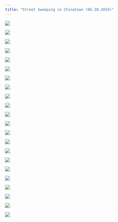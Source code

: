 ```yaml
---
title: "Street Sweeping in Chinatown (06.30.2019)"
---
```


![](https://res.cloudinary.com/dhngj18do/image/upload/f_auto,q_auto/v1/images/4bd95611243ae35e35c68d85655116bd)

![](https://res.cloudinary.com/dhngj18do/image/upload/f_auto,q_auto/v1/images/0c29ea08dbe4376e01dbc3f54694ba83)

![](https://res.cloudinary.com/dhngj18do/image/upload/f_auto,q_auto/v1/images/8a1711865f2f3e48c4dd3762d4bfd540)

![](https://res.cloudinary.com/dhngj18do/image/upload/f_auto,q_auto/v1/images/79060c7d729c1240c15aba8787908b12)

![](https://res.cloudinary.com/dhngj18do/image/upload/f_auto,q_auto/v1/images/cb7b597a4cce3e436eb1e57356d994bd)

![](https://res.cloudinary.com/dhngj18do/image/upload/f_auto,q_auto/v1/images/2918a2d42ca6df8ccdc7115621d6b8c2)

![](https://res.cloudinary.com/dhngj18do/image/upload/f_auto,q_auto/v1/images/2b119cdf5771fb1d9fcf13f08c565817)

![](https://res.cloudinary.com/dhngj18do/image/upload/f_auto,q_auto/v1/images/c81bc9fd115677144ce653d3a492021a)

![](https://res.cloudinary.com/dhngj18do/image/upload/f_auto,q_auto/v1/images/bc2011f9c44f0eabb099e1373a4c956c)

![](https://res.cloudinary.com/dhngj18do/image/upload/f_auto,q_auto/v1/images/0c0c71c453ab2e48ac99f355d62e0ad3)

![](https://res.cloudinary.com/dhngj18do/image/upload/f_auto,q_auto/v1/images/09e5b045dcdb1a73052d4d92a93c0a38)

![](https://res.cloudinary.com/dhngj18do/image/upload/f_auto,q_auto/v1/images/4ec0cc4845763a07d024ebe3cac4639a)

![](https://res.cloudinary.com/dhngj18do/image/upload/f_auto,q_auto/v1/images/7ad8e0c68dfd3788deb77e8b1265346a)

![](https://res.cloudinary.com/dhngj18do/image/upload/f_auto,q_auto/v1/images/45849d54776cfd5e511659625393a7c9)

![](https://res.cloudinary.com/dhngj18do/image/upload/f_auto,q_auto/v1/images/634855cb9f0804e36eaa7669f8552ccc)

![](https://res.cloudinary.com/dhngj18do/image/upload/f_auto,q_auto/v1/images/6bc6b34f700e801808596637cefddb1a)

![](https://res.cloudinary.com/dhngj18do/image/upload/f_auto,q_auto/v1/images/09e5b045dcdb1a73052d4d92a93c0a38)

![](https://res.cloudinary.com/dhngj18do/image/upload/f_auto,q_auto/v1/images/4ec0cc4845763a07d024ebe3cac4639a)

![](https://res.cloudinary.com/dhngj18do/image/upload/f_auto,q_auto/v1/images/7ad8e0c68dfd3788deb77e8b1265346a)

![](https://res.cloudinary.com/dhngj18do/image/upload/f_auto,q_auto/v1/images/45849d54776cfd5e511659625393a7c9)

![](https://res.cloudinary.com/dhngj18do/image/upload/f_auto,q_auto/v1/images/6bc6b34f700e801808596637cefddb1a)

![](https://res.cloudinary.com/dhngj18do/image/upload/f_auto,q_auto/v1/images/b6a4fdc011a8cd743a9b2f080a966d42)
